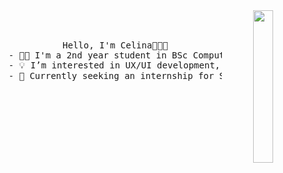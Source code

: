 <div align="center">
<img src="https://github.com/innng/innng/assets/26755058/5e0ce0fb-c544-4f8c-a307-5849165746d0" width="25%" align="right" />
<br><br>
<pre>
    Hello, I'm Celina👋👩‍💻
    - 👩‍🏫 I'm a 2nd year student in BSc Computer Science @ UdeM.
    - 💡 I’m interested in UX/UI development, cybersecurity and project management.
    - 🌱 Currently seeking an internship for Summer 2024.
</pre>
<br><br>
</div>
